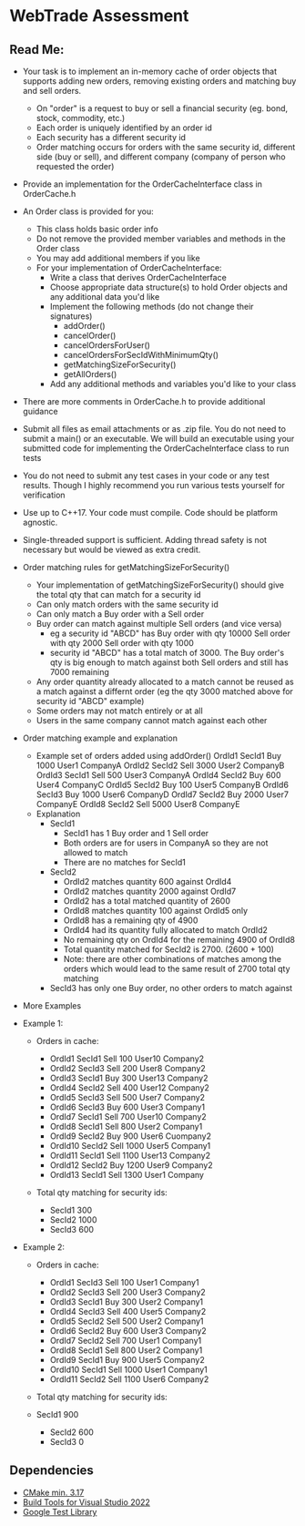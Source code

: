 # WebTrade Assessment

## Read Me:
 
- Your task is to implement an in-memory cache of order objects that supports adding new orders, removing existing orders and matching buy and sell orders. 
    - On "order" is a request to buy or sell a financial security (eg. bond, stock, 
        commodity, etc.)
    - Each order is uniquely identified by an order id
    - Each security has a different security id 
    - Order matching occurs for orders with the same security id, different side (buy or sell),
        and different company (company of person who requested the order)

- Provide an implementation for the OrderCacheInterface class in OrderCache.h 
- An Order class is provided for you:
    - This class holds basic order info
    - Do not remove the provided member variables and methods in the Order class
    - You may add additional members if you like
    - For your implementation of OrderCacheInterface:
        - Write a class that derives OrderCacheInterface
        - Choose appropriate data structure(s) to hold Order objects and any additional data you'd like 
        - Implement the following methods (do not change their signatures)
            - addOrder()
            - cancelOrder()
            - cancelOrdersForUser()
            - cancelOrdersForSecIdWithMinimumQty()
            - getMatchingSizeForSecurity()
            - getAllOrders()
        - Add any additional methods and variables you'd like to your class
        
- There are more comments in OrderCache.h to provide additional guidance

- Submit all files as email attachments or as .zip file. You do not need to submit 
a main() or an executable. We will build an executable using your submitted 
code for implementing the OrderCacheInterface class to run tests  

- You do not need to submit any test cases in your code or any test results. Though 
I highly recommend you run various tests yourself for verification    

- Use up to C++17. Your code must compile. Code should be platform agnostic.

- Single-threaded support is sufficient. Adding thread safety is not necessary but
would be viewed as extra credit.  

- Order matching rules for getMatchingSizeForSecurity()
    - Your implementation of getMatchingSizeForSecurity() should give the total qty that can match for a security id
    - Can only match orders with the same security id
    - Can only match a Buy order with a Sell order
    - Buy order can match against multiple Sell orders (and vice versa)
        - eg a security id "ABCD" has 
            Buy  order with qty 10000
            Sell order with qty  2000
            Sell order with qty  1000               
        - security id "ABCD" has a total match of 3000. The Buy order's qty is big enough
            to match against both Sell orders and still has 7000 remaining
    - Any order quantity already allocated to a match cannot be reused as a match 
        against a differnt order (eg the qty 3000 matched above for security id "ABCD" example)
    - Some orders may not match entirely or at all 
    - Users in the same company cannot match against each other


- Order matching example and explanation
    - Example set of orders added using addOrder()
        OrdId1 SecId1 Buy  1000 User1 CompanyA
        OrdId2 SecId2 Sell 3000 User2 CompanyB
        OrdId3 SecId1 Sell  500 User3 CompanyA
        OrdId4 SecId2 Buy   600 User4 CompanyC
        OrdId5 SecId2 Buy   100 User5 CompanyB
        OrdId6 SecId3 Buy  1000 User6 CompanyD
        OrdId7 SecId2 Buy  2000 User7 CompanyE
        OrdId8 SecId2 Sell 5000 User8 CompanyE        
    - Explanation
        - SecId1
            - SecId1 has 1 Buy order and 1 Sell order
            - Both orders are for users in CompanyA so they are not allowed to match
            - There are no matches for SecId1
        - SecId2
            - OrdId2 matches quantity  600 against OrdId4 
            - OrdId2 matches quantity 2000 against OrdId7 
            - OrdId2 has a total matched quantity of 2600
            - OrdId8 matches quantity 100 against OrdId5 only
            - OrdId8 has a remaining qty of 4900
            - OrdId4 had its quantity fully allocated to match OrdId2
            - No remaining qty on OrdId4 for the remaining 4900 of OrdId8
            - Total quantity matched for SecId2 is 2700.  (2600 + 100) 
            - Note: there are other combinations of matches among the orders which
                would lead to the same result of 2700 total qty matching
        - SecId3 has only one Buy order, no other orders to match against

- More Examples

- Example 1:

    - Orders in cache:
        - OrdId1 SecId1 Sell 100 User10 Company2
        - OrdId2 SecId3 Sell 200 User8 Company2
        - OrdId3 SecId1 Buy 300 User13 Company2
        - OrdId4 SecId2 Sell 400 User12 Company2
        - OrdId5 SecId3 Sell 500 User7 Company2
        - OrdId6 SecId3 Buy 600 User3 Company1
        - OrdId7 SecId1 Sell 700 User10 Company2
        - OrdId8 SecId1 Sell 800 User2 Company1
        - OrdId9 SecId2 Buy 900 User6 Cuompany2
        - OrdId10 SecId2 Sell 1000 User5 Company1
        - OrdId11 SecId1 Sell 1100 User13 Company2
        - OrdId12 SecId2 Buy 1200 User9 Company2
        - OrdId13 SecId1 Sell 1300 User1 Company

    - Total qty matching for security ids:
        - SecId1 300
        - SecId2 1000
        - SecId3 600

- Example 2:

    - Orders in cache:
        - OrdId1 SecId3 Sell 100 User1 Company1
        - OrdId2 SecId3 Sell 200 User3 Company2
        - OrdId3 SecId1 Buy 300 User2 Company1
        - OrdId4 SecId3 Sell 400 User5 Company2
        - OrdId5 SecId2 Sell 500 User2 Company1
        - OrdId6 SecId2 Buy 600 User3 Company2
        - OrdId7 SecId2 Sell 700 User1 Company1
        - OrdId8 SecId1 Sell 800 User2 Company1
        - OrdId9 SecId1 Buy 900 User5 Company2
        - OrdId10 SecId1 Sell 1000 User1 Company1
        - OrdId11 SecId2 Sell 1100 User6 Company2

    - Total qty matching for security ids:
    - SecId1 900
        - SecId2 600
        - SecId3 0

## Dependencies

- [CMake min. 3.17](https://cmake.org/download/)
- [Build Tools for Visual Studio 2022](https://aka.ms/vs/17/release/vs_BuildTools.exe)
- [Google Test Library](https://github.com/google/googletest.git)
